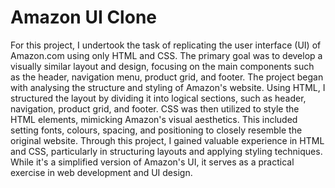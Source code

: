# Amazon UI Clone
For this project, I undertook the task of replicating the user interface (UI) of Amazon.com using only HTML and CSS. The primary goal was to develop a visually similar layout and design, focusing on the main components such as the header, navigation menu, product grid, and footer.
The project began with analysing the structure and styling of Amazon's website. Using HTML, I structured the layout by dividing it into logical sections, such as header, navigation, product grid, and footer.
CSS was then utilized to style the HTML elements, mimicking Amazon's visual aesthetics. This included setting fonts, colours, spacing, and positioning to closely resemble the original website.
Through this project, I gained valuable experience in HTML and CSS, particularly in structuring layouts and applying styling techniques. While it's a simplified version of Amazon's UI, it serves as a practical exercise in web development and UI design.
